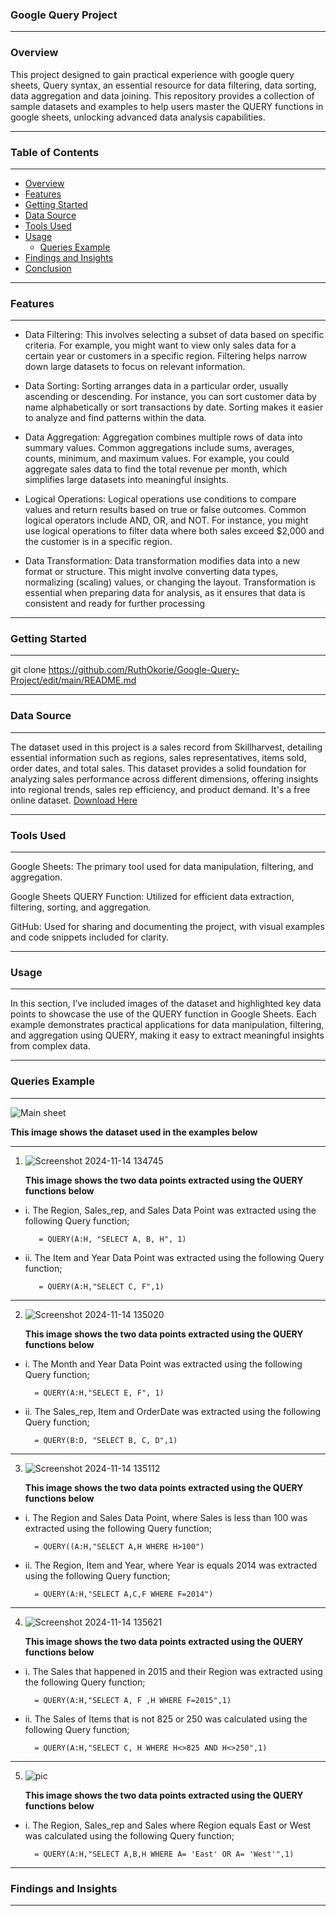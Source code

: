 ### Google Query Project

---

### Overview
 
This project designed to gain practical experience with google query sheets, Query syntax, an essential resource for data filtering, data sorting, data aggregation and data joining. This repository provides a collection of sample datasets and examples to help users master the QUERY functions in google sheets, unlocking advanced data analysis capabilities. 

---

### Table of Contents

---

- [Overview](#overview)
- [Features](#features)
- [Getting Started](#getting-started)
- [Data Source](#data-source)
- [Tools Used](#tools-used)
- [Usage](#usage)
   - [Queries Example](#queries-example)
- [Findings and Insights](#findings-and-insights)
- [Conclusion](#conclusion)

---

### Features

---

- Data Filtering: This involves selecting a subset of data based on specific criteria. For example, you might want to view only sales data for a certain year or customers in a specific region. Filtering helps narrow down large datasets to focus on relevant information.

- Data Sorting: Sorting arranges data in a particular order, usually ascending or descending. For instance, you can sort customer data by name alphabetically or sort transactions by date. Sorting makes it easier to analyze and find patterns within the data.
  
- Data Aggregation: Aggregation combines multiple rows of data into summary values. Common aggregations include sums, averages, counts, minimum, and maximum values. For example, you could aggregate sales data to find the total revenue per month, which simplifies large datasets into meaningful insights.
  
- Logical Operations: Logical operations use conditions to compare values and return results based on true or false outcomes. Common logical operators include AND, OR, and NOT. For instance, you might use logical operations to filter data where both sales exceed $2,000 and the customer is in a specific region.
  
- Data Transformation: Data transformation modifies data into a new format or structure. This might involve converting data types, normalizing (scaling) values, or changing the layout. Transformation is essential when preparing data for analysis, as it ensures that data is consistent and ready for further processing

---

### Getting Started

---

 git clone https://github.com/RuthOkorie/Google-Query-Project/edit/main/README.md

---

### Data Source

---

The dataset used in this project is a sales record from Skillharvest, detailing essential information such as regions, sales representatives, items sold, order dates, and total sales. This dataset provides a solid foundation for analyzing sales performance across different dimensions, offering insights into regional trends, sales rep efficiency, and product demand. It's a free  online dataset. [Download Here](https://docs.google.com/spreadsheets/d/14PAdrDS1FkJNgUKe2W7TKwXkZ2HzL5nwG_mItqNXSEE/edit?gid=1710517431#gid=1710517431) 

---

### Tools Used

---

Google Sheets: The primary tool used for data manipulation, filtering, and aggregation.

Google Sheets QUERY Function: Utilized for efficient data extraction, filtering, sorting, and aggregation.

GitHub: Used for sharing and documenting the project, with visual examples and code snippets included for clarity.

---
### Usage
---
In this section, I’ve included images of the dataset and highlighted key data points to showcase the use of the QUERY function in Google Sheets. Each example demonstrates practical applications for data manipulation, filtering, and aggregation using QUERY, making it easy to extract meaningful insights from complex data.

---
### Queries Example
---

 ![Main sheet](https://github.com/user-attachments/assets/fdada2f8-4dd5-46bb-905b-13a5407a77a6)
  
   **This image shows the  dataset used in the examples below**

  ---

1.  ![Screenshot 2024-11-14 134745](https://github.com/user-attachments/assets/2fbd8f27-ebef-4574-a5df-1ad1dac9f749)

    **This image shows the two data points extracted using the QUERY functions below**
    
 - i. The Region, Sales_rep, and Sales Data Point was extracted using the following Query function;

   ```
      = QUERY(A:H, "SELECT A, B, H", 1)
   ```

 - ii. The Item and Year Data Point was extracted using the following Query function;
     
   ```
      = QUERY(A:H,"SELECT C, F",1)
   ```

---

2.  ![Screenshot 2024-11-14 135020](https://github.com/user-attachments/assets/7deb17ff-a775-4c75-a556-1e992132b914)
  
    **This image shows the two data points extracted using the QUERY functions below**
    
  - i. The Month and Year Data Point was extracted using the following Query function;

    ```
      = QUERY(A:H,"SELECT E, F", 1)
    ```

   - ii. The Sales_rep, Item and OrderDate was extracted using the following Query function;

     ```
       = QUERY(B:D, "SELECT B, C, D",1)
     ```
---  

3.  ![Screenshot 2024-11-14 135112](https://github.com/user-attachments/assets/ab7f3c1c-19ae-489f-8ad6-7c63b3de7719)
  
    **This image shows the two data points extracted using the QUERY functions below**
    
  - i. The Region and Sales Data Point, where Sales is less than 100 was extracted using the following Query function;

     ```
       = QUERY((A:H,"SELECT A,H WHERE H>100")
     ```
     
  - ii. The Region, Item and Year, where Year is equals 2014 was extracted using the following Query function;

     ```
       = QUERY(A:H,"SELECT A,C,F WHERE F=2014")
    ```
---

4. ![Screenshot 2024-11-14 135621](https://github.com/user-attachments/assets/aafb3971-4ffc-4431-8a1a-8cc19f62ce53)
  
   **This image shows the two data points extracted using the QUERY functions below**
   
  - i. The Sales that happened in 2015 and their Region was extracted using the following Query function;

     ```
       = QUERY(A:H,"SELECT A, F ,H WHERE F=2015",1)
     ```
  - ii. The Sales of Items that is not 825 or 250 was calculated using the following Query function;

     ```
       = QUERY(A:H,"SELECT C, H WHERE H<>825 AND H<>250",1)
     ```
---

5. ![pic](https://github.com/user-attachments/assets/10efd59a-ee64-4a70-a77f-045dc7a81c43)

   **This image shows the two data points extracted using the QUERY functions below**
   
  - i. The Region, Sales_rep and Sales where Region equals East or West was calculated using the following Query function;

     ```
       = QUERY(A:H,"SELECT A,B,H WHERE A= 'East' OR A= 'West'",1)
     ```
---
### Findings and Insights
---

   
   




